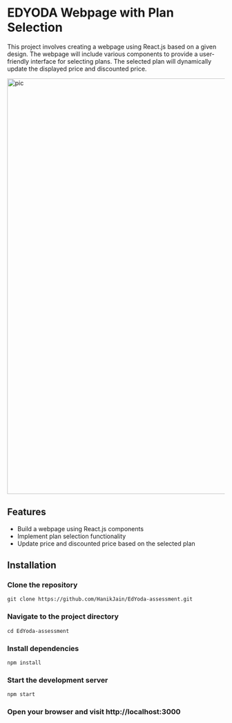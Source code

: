 # EDYODA Webpage with Plan Selection

This project involves creating a webpage using React.js based on a given design. The webpage will include various components to provide a user-friendly interface for selecting plans. The selected plan will dynamically update the displayed price and discounted price.

[
<img width="960" alt="pic" src="https://github.com/HanikJain/netflix-clone/assets/68358443/3a1ab59a-16e2-4f46-a588-da7c739aa5da">
](url)

## Features

- Build a webpage using React.js components
- Implement plan selection functionality
- Update price and discounted price based on the selected plan

## Installation

### Clone the repository

```
git clone https://github.com/HanikJain/EdYoda-assessment.git
```

### Navigate to the project directory

```
cd EdYoda-assessment
```

### Install dependencies

```
npm install
```

### Start the development server

```
npm start
```

### Open your browser and visit http://localhost:3000
